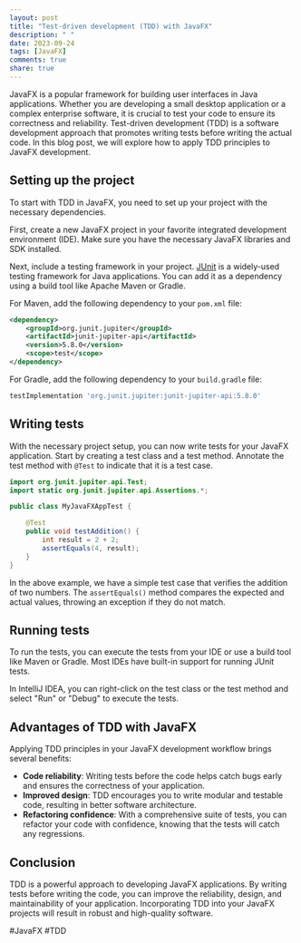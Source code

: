 ```yaml
---
layout: post
title: "Test-driven development (TDD) with JavaFX"
description: " "
date: 2023-09-24
tags: [JavaFX]
comments: true
share: true
---
```


JavaFX is a popular framework for building user interfaces in Java applications. Whether you are developing a small desktop application or a complex enterprise software, it is crucial to test your code to ensure its correctness and reliability. Test-driven development (TDD) is a software development approach that promotes writing tests before writing the actual code. In this blog post, we will explore how to apply TDD principles to JavaFX development.

## Setting up the project

To start with TDD in JavaFX, you need to set up your project with the necessary dependencies. 

First, create a new JavaFX project in your favorite integrated development environment (IDE). Make sure you have the necessary JavaFX libraries and SDK installed.

Next, include a testing framework in your project. [JUnit](https://junit.org/junit5/) is a widely-used testing framework for Java applications. You can add it as a dependency using a build tool like Apache Maven or Gradle. 

For Maven, add the following dependency to your `pom.xml` file:

```xml
<dependency>
    <groupId>org.junit.jupiter</groupId>
    <artifactId>junit-jupiter-api</artifactId>
    <version>5.8.0</version>
    <scope>test</scope>
</dependency>
```

For Gradle, add the following dependency to your `build.gradle` file:

```gradle
testImplementation 'org.junit.jupiter:junit-jupiter-api:5.8.0'
```

## Writing tests

With the necessary project setup, you can now write tests for your JavaFX application. Start by creating a test class and a test method. Annotate the test method with `@Test` to indicate that it is a test case.

```java
import org.junit.jupiter.api.Test;
import static org.junit.jupiter.api.Assertions.*;

public class MyJavaFXAppTest {

    @Test
    public void testAddition() {
        int result = 2 + 2;
        assertEquals(4, result);
    }
}
```

In the above example, we have a simple test case that verifies the addition of two numbers. The `assertEquals()` method compares the expected and actual values, throwing an exception if they do not match.

## Running tests

To run the tests, you can execute the tests from your IDE or use a build tool like Maven or Gradle. Most IDEs have built-in support for running JUnit tests.

In IntelliJ IDEA, you can right-click on the test class or the test method and select "Run" or "Debug" to execute the tests.

## Advantages of TDD with JavaFX

Applying TDD principles in your JavaFX development workflow brings several benefits:

- **Code reliability**: Writing tests before the code helps catch bugs early and ensures the correctness of your application.
- **Improved design**: TDD encourages you to write modular and testable code, resulting in better software architecture.
- **Refactoring confidence**: With a comprehensive suite of tests, you can refactor your code with confidence, knowing that the tests will catch any regressions.

## Conclusion

TDD is a powerful approach to developing JavaFX applications. By writing tests before writing the code, you can improve the reliability, design, and maintainability of your application. Incorporating TDD into your JavaFX projects will result in robust and high-quality software.

#JavaFX #TDD